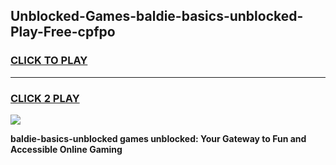 
## Unblocked-Games-baldie-basics-unblocked-Play-Free-cpfpo
<h3>
<a href="https://premium76.site?title=baldie-basics-unblocked&ref=18A1">CLICK TO PLAY</a></h3>
<hr>

<h3>
<a href="https://premium76.site?title=baldie-basics-unblocked&ref=18A1">CLICK 2 PLAY</a>
  
</h3>

<a href="https://premium76.site?title=baldie-basics-unblocked&ref=18A1"><img src="https://clearcache.store/games.png"></a>


**baldie-basics-unblocked games unblocked: Your Gateway to Fun and Accessible Online Gaming**
